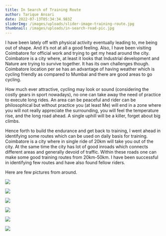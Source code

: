 ```yaml
---
title: In Search of Training Route
author: Tarique Ansari
date: 2022-07-13T05:34:34.983Z
sliderImg: /images/uploads/slider-image-training-route.jpg
thumbnail: /images/uploads/in-search-road-pic.jpg
---
```

I have been lately off with physical activity eventually leading to, me being out of shape. And it’s not at all a good feeling. Also, I have been visiting Coimbatore for official work and trying to get my head around the city. Coimbatore is a city where, at least it looks that Industrial development and Nature are trying to survive together. It has its own challenges though. Coimbatore location per se has an advantage of having weather which is cycling friendly as compared to Mumbai and there are good areas to go cycling.

How much ever attractive, cycling may look or sound (considering the costly gears in sport nowadays), no one can take away the need of practice to execute long rides. An area can be peaceful and rider can be philosophical but without practice you (at least Me) will end in a zone where you will not really appreciate the surrounding, you will feel the temperature rise, and the long road ahead. A single uphill will be a killer, forget about big climbs.

Hence forth to build the endurance and get back to training, I went ahead in identifying some routes which can be used on daily basis for training. Coimbatore is a city where in single ride of 20km will take you out of the city. At the same time the city has lot of good inroads which connects different areas and generally devoid of traffic. Within these roads one can make some good training routes from 20km-50km. I have been successful in identifying few routes and have also found fellow riders.

Here are few pictures from around.

![](/images/uploads/img_0428.jpg)

![](/images/uploads/not-alone.png)

![](/images/uploads/palamali.jpg)

![](/images/uploads/forest.jpg)

![](/images/uploads/hills.jpg)

![](/images/uploads/road-has-answers.jpg)